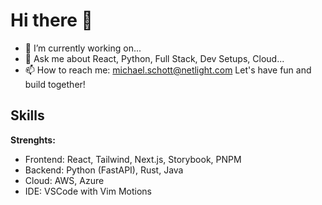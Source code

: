 # Hi there 👋

- 🔭 I’m currently working on...
- 💬 Ask me about React, Python, Full Stack, Dev Setups, Cloud...
- 📫 How to reach me: michael.schott@netlight.com
Let's have fun and build together!

## Skills
**Strenghts:**
- Frontend: React, Tailwind, Next.js, Storybook, PNPM
- Backend: Python (FastAPI), Rust, Java
- Cloud: AWS, Azure
- IDE: VSCode with Vim Motions
